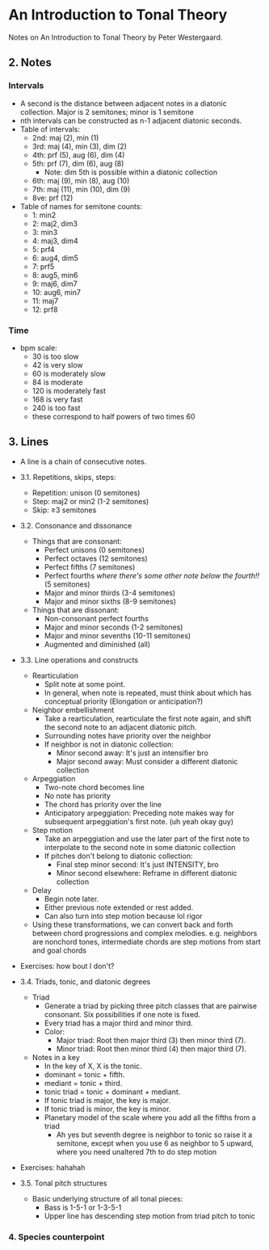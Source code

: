 # An Introduction to Tonal Theory

Notes on An Introduction to Tonal Theory by Peter Westergaard.

## 2. Notes

### Intervals

- A second is the distance between adjacent notes in a diatonic collection. Major is 2 semitones; minor is 1 semitone
- nth intervals can be constructed as n-1 adjacent diatonic seconds.
- Table of intervals:
  - 2nd: maj (2), min (1)
  - 3rd: maj (4), min (3), dim (2)
  - 4th: prf (5), aug (6), dim (4)
  - 5th: prf (7), dim (6), aug (8)
    - Note: dim 5th is possible within a diatonic collection
  - 6th: maj (9), min (8), aug (10)
  - 7th: maj (11), min (10), dim (9)
  - 8ve: prf (12)
- Table of names for semitone counts:
  - 1: min2
  - 2: maj2¸ dim3
  - 3: min3
  - 4: maj3, dim4
  - 5: prf4
  - 6: aug4, dim5
  - 7: prf5
  - 8: aug5, min6
  - 9: maj6, dim7
  - 10: aug6, min7
  - 11: maj7
  - 12: prf8

### Time

- bpm scale:
  - 30 is too slow
  - 42 is very slow
  - 60 is moderately slow
  - 84 is moderate
  - 120 is moderately fast
  - 168 is very fast
  - 240 is too fast
  - these correspond to half powers of two times 60

## 3. Lines

- A line is a chain of consecutive notes.

- 3.1. Repetitions, skips, steps:
  - Repetition: unison (0 semitones)
  - Step: maj2 or min2 (1-2 semitones)
  - Skip: ≥3 semitones

- 3.2. Consonance and dissonance
  - Things that are consonant:
    - Perfect unisons (0 semitones)
    - Perfect octaves (12 semitones)
    - Perfect fifths (7 semitones)
    - Perfect fourths *where there's some other note below the fourth!!* (5 semitones)
    - Major and minor thirds (3-4 semitones)
    - Major and minor sixths (8-9 semitones)
  - Things that are dissonant:
    - Non-consonant perfect fourths
    - Major and minor seconds (1-2 semitones)
    - Major and minor sevenths (10-11 semitones)
    - Augmented and diminished (all)

- 3.3. Line operations and constructs
  - Rearticulation
    - Split note at some point.
    - In general, when note is repeated, must think about which has conceptual
      priority (Elongation or anticipation?)
  - Neighbor embellishment
    - Take a rearticulation, rearticulate the first note again, and shift the
      second note to an adjacent diatonic pitch.
    - Surrounding notes have priority over the neighbor
    - If neighbor is not in diatonic collection:
      - Minor second away: It's just an intensifier bro
      - Major second away: Must consider a different diatonic collection
  - Arpeggiation
    - Two-note chord becomes line
    - No note has priority
    - The chord has priority over the line
    - Anticipatory arpeggiation: Preceding note makes way for subsequent
      arpeggiation's first note. (uh yeah okay guy)
  - Step motion
    - Take an arpeggiation and use the later part of the first note to
      interpolate to the second note in some diatonic collection
    - If pitches don't belong to diatonic collection:
      - Final step minor second: It's just INTENSITY, bro
      - Minor second elsewhere: Reframe in different diatonic collection
  - Delay
    - Begin note later.
    - Either previous note extended or rest added.
    - Can also turn into step motion because lol rigor
  - Using these transformations, we can convert back and forth between chord
    progressions and complex melodies. e.g. neighbors are nonchord tones,
    intermediate chords are step motions from start and goal chords

- Exercises: how bout I don't?

- 3.4. Triads, tonic, and diatonic degrees
  - Triad
    - Generate a triad by picking three pitch classes that are pairwise
      consonant. Six possibilities if one note is fixed.
    - Every triad has a major third and minor third.
    - Color:
      - Major triad: Root then major third (3) then minor third (7).
      - Minor triad: Root then minor third (4) then major third (7).
  - Notes in a key
    - In the key of X, X is the tonic.
    - dominant = tonic + fifth.
    - mediant = tonic + third.
    - tonic triad = tonic + dominant + mediant.
    - If tonic triad is major, the key is major.
    - If tonic triad is minor, the key is minor.
    - Planetary model of the scale where you add all the fifths from a triad
      - Ah yes but seventh degree is neighbor to tonic so raise it a semitone,
        except when you use 6 as neighbor to 5 upward, where you need unaltered
        7th to do step motion

- Exercises: hahahah

- 3.5. Tonal pitch structures
  - Basic underlying structure of all tonal pieces:
    - Bass is 1-5-1 or 1-3-5-1
    - Upper line has descending step motion from triad pitch to tonic

### 4. Species counterpoint
